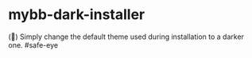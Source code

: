 # mybb-dark-installer
(🌙) Simply change the default theme used during installation to a darker one. #safe-eye

